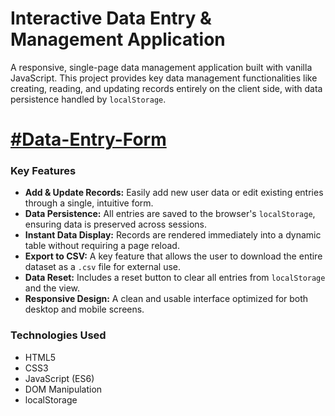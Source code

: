 # Interactive Data Entry & Management Application

A responsive, single-page data management application built with vanilla JavaScript. This project provides key data management functionalities like creating, reading, and updating records entirely on the client side, with data persistence handled by `localStorage`.

# [#Data-Entry-Form](https://fatima-liaqat.github.io/Data-Entry-Form/)

### Key Features

*   **Add & Update Records:** Easily add new user data or edit existing entries through a single, intuitive form.
*   **Data Persistence:** All entries are saved to the browser's `localStorage`, ensuring data is preserved across sessions.
*   **Instant Data Display:** Records are rendered immediately into a dynamic table without requiring a page reload.
*   **Export to CSV:** A key feature that allows the user to download the entire dataset as a `.csv` file for external use.
*   **Data Reset:** Includes a reset button to clear all entries from `localStorage` and the view.
*   **Responsive Design:** A clean and usable interface optimized for both desktop and mobile screens.

### Technologies Used

*   HTML5
*   CSS3
*   JavaScript (ES6)
*   DOM Manipulation
*   localStorage
